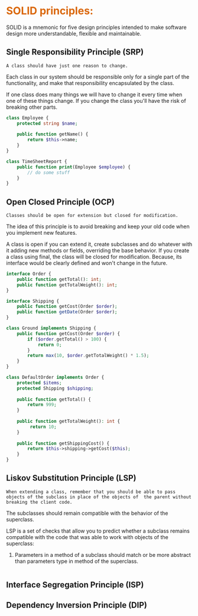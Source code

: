 # <span style="color: #da680b;">SOLID principles:</span>

SOLID is a mnemonic for five design principles intended to make software design more understandable, flexible and
maintainable.

## Single Responsibility Principle (SRP)

`A class should have just one reason to change.`

Each class in our system should be responsible only for a single part of the functionality, and make that
responsibility encapsulated by the class.

If one class does many things we will have to change it every time when one of these things change. If you change the
class you'll have the risk of breaking other parts.

```php
class Employee {
    protected string $name;
    
    public function getName() {
        return $this->name;
    }
}

class TimeSheetReport {
    public function print(Employee $employee) {
        // do some stuff
    }
}
```

## Open Closed Principle (OCP)

`Classes should be open for extension but closed for modification.`

The idea of this principle is to avoid breaking and keep your old code when you implement new features.

A class is open if you can extend it, create subclasses and do whatever with it adding new methods or fields,
overriding the base behavior. If you create a class using final, the class will be closed for modification. Because, 
its interface would be clearly defined and won't change in the future.

```php
interface Order {
    public function getTotal(): int;
    public function getTotalWeight(): int;
}

interface Shipping {
    public function getCost(Order $order);
    public function getDate(Order $order);
}

class Ground implements Shipping {
    public function getCost(Order $order) {
        if ($order.getTotal() > 100) {
            return 0;
        }
        return max(10, $order.getTotalWeight() * 1.5);
    }
}

class DefaultOrder implements Order {
    protected $items;
    protected Shipping $shipping;
    
    public function getTotal() {
        return 999;
    }
    
    public function getTotalWeight(): int {
         return 10;
    }
    
    public function getShippingCost() {
        return $this->shipping->getCost($this);
    }
}
```

## Liskov Substitution Principle (LSP)

`When extending a class, remember that you should be able to pass objects of the subclass in place of the objects of 
the parent without breaking the client code.`

The subclasses should remain compatible with the behavior of the superclass.

LSP is a set of checks that allow you to predict whether a subclass remains compatible with the code that was able
to work with objects of the superclass:

1. Parameters in a method of a subclass should match or be more abstract than parameters type in method of the 
superclass.

```php
```

## Interface Segregation Principle (ISP)

## Dependency Inversion Principle (DIP)